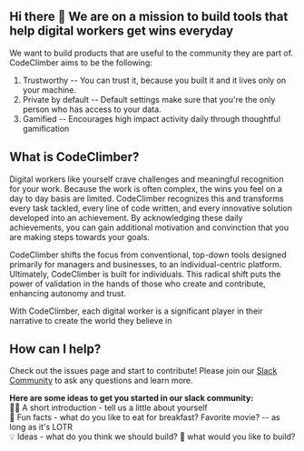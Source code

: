 ## Hi there 👋 We are on a mission to build tools that help digital workers get wins everyday

We want to build products that are useful to the community they are part of. CodeClimber aims to be the following:
1. Trustworthy -- You can trust it, because you built it and it lives only on your machine.
2. Private by default -- Default settings make sure that you're the only person who has access to your data.
3. Gamified -- Encourages high impact activity daily through thoughtful gamification 

## What is CodeClimber?
Digital workers like yourself crave challenges and meaningful recognition for your work. Because the work is often complex, the wins you feel on a day to day basis are limited. CodeClimber recognizes this and transforms every task tackled, every line of code written, and every innovative solution developed into an achievement. By acknowledging these daily achievements, you can gain additional motivation and convinction that you are making steps towards your goals.

CodeClimber shifts the focus from conventional, top-down tools designed primarily for managers and businesses, to an individual-centric platform. Ultimately, CodeClimber is built for individuals. This radical shift puts the power of validation in the hands of those who create and contribute, enhancing autonomy and trust.

With CodeClimber, each digital worker is a significant player in their narrative to create the world they believe in 

## How can I help?
Check out the issues page and start to contribute! Please join our [Slack Community](https://join.slack.com/t/codeclimbersio/shared_invite/zt-2kl80xsa9-F9ZL_0hSTQtVBx439Rg8fA) to ask any questions and learn more.


**Here are some ideas to get you started in our slack community:**  
🙋‍♀️ A short introduction - tell us a little about yourself  
🍿 Fun facts - what do you like to eat for breakfast? Favorite movie? -- as long as it's LOTR  
💡 Ideas - what do you think we should build? 🔨 what would you like to build? 

<!--
🌈 Contribution guidelines - how can the community get involved?  
👩‍💻 Useful resources - where can the community find your docs? Is there anything else the community should know?  
🧙 Remember, you can do mighty things with the power of [Markdown](https://docs.github.com/github/writing-on-github/getting-started-with-writing-and-formatting-on-github/basic-writing-and-formatting-syntax)
-->
